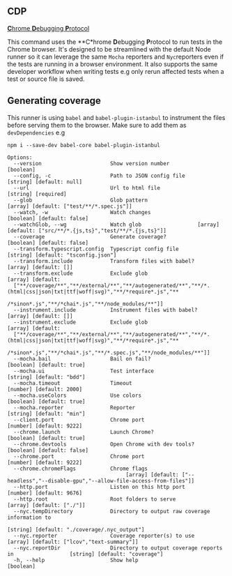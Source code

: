 ## CDP

[**C**hrome **D**ebugging **P**rotocol](https://github.com/cyrus-and/chrome-remote-interface)

This command uses the **C*hrome **D**ebugging **P**rotocol to run tests in the Chrome browser.
It's designed to be streamlined with the default Node runner so it can leverage the same
`Mocha` reporters and `Nyc`reporters even if the tests are running in a browser environment. It
also supports the same developer workflow when writing tests e.g only rerun affected tests when
a test or source file is saved.

## Generating coverage

This runner is using `babel` and `babel-plugin-istanbul` to instrument the files before serving them
to the browser. Make sure to add them as `devDependencies` e.g

```shell
npm i --save-dev babel-core babel-plugin-istanbul
```

```shell
Options:
  --version                      Show version number                                                           [boolean]
  --config, -c                   Path to JSON config file                                       [string] [default: null]
  --url                          Url to html file                                                    [string] [required]
  --glob                         Glob pattern                                   [array] [default: ["test/**/*.spec.js"]]
  --watch, -w                    Watch changes                                                [boolean] [default: false]
  --watchGlob, --wg              Watch glob                  [array] [default: ["src/**/*.{js,ts}","test/**/*.{js,ts}"]]
  --coverage                     Generate coverage?                                           [boolean] [default: false]
  --transform.typescript.config  Typescript config file                              [string] [default: "tsconfig.json"]
  --transform.include            Transform files with babel?                                       [array] [default: []]
  --transform.exclude            Exclude glob                                                          [array] [default:
  ["**/coverage/**","**/external/**","**/autogenerated/**","**/*.(html|css|json|txt|ttf|woff|svg)","**/*require*.js","**
                                                                      /*sinon*.js","**/*chai*.js","**/node_modules/**"]]
  --instrument.include           Instrument files with babel?                                      [array] [default: []]
  --instrument.exclude           Exclude glob                                                          [array] [default:
  ["**/coverage/**","**/external/**","**/autogenerated/**","**/*.(html|css|json|txt|ttf|woff|svg)","**/*require*.js","**
                                                       /*sinon*.js","**/*chai*.js","**/*.spec.js","**/node_modules/**"]]
  --mocha.bail                   Bail on fail?                                                 [boolean] [default: true]
  --mocha.ui                     Test interface                                                [string] [default: "bdd"]
  --mocha.timeout                Timeout                                                        [number] [default: 2000]
  --mocha.useColors              Use colors                                                    [boolean] [default: true]
  --mocha.reporter               Reporter                                                      [string] [default: "min"]
  --client.port                  Chrome port                                                    [number] [default: 9222]
  --chrome.launch                Launch Chrome?                                                [boolean] [default: true]
  --chrome.devtools              Open Chrome with dev tools?                                  [boolean] [default: false]
  --chrome.port                  Chrome port                                                    [number] [default: 9222]
  --chrome.chromeFlags           Chrome flags
                                      [array] [default: ["--headless","--disable-gpu","--allow-file-access-from-files"]]
  --http.port                    Listen on this http port                                       [number] [default: 9676]
  --http.root                    Root folders to serve                                         [array] [default: ["./"]]
  --nyc.tempDirectory            Directory to output raw coverage information to
                                                                            [string] [default: "./coverage/.nyc_output"]
  --nyc.reporter                 Coverage reporter(s) to use                  [array] [default: ["lcov","text-summary"]]
  --nyc.reportDir                Directory to output coverage reports in                  [string] [default: "coverage"]
  -h, --help                     Show help                                                                     [boolean]
```

